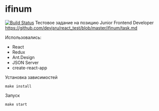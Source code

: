 # ifinum
[![Build Status](https://travis-ci.org/aimmlegate/ifinum.svg?branch=master)](https://travis-ci.org/aimmlegate/ifinum)
Тестовое задание на позицию Junior Frontend Developer
https://github.com/devjsru/react_test/blob/master/ifinum/task.md

Использовались:
  - React
  - Redux
  - Ant.Design
  - JSON Server
  - create-react-app

Установка зависимостей
```
make install
```
Запуск
```
make start
```